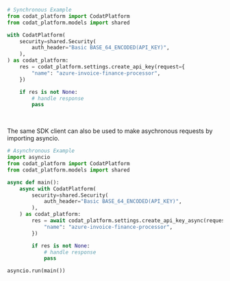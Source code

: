 <!-- Start SDK Example Usage [usage] -->
```python
# Synchronous Example
from codat_platform import CodatPlatform
from codat_platform.models import shared

with CodatPlatform(
    security=shared.Security(
        auth_header="Basic BASE_64_ENCODED(API_KEY)",
    ),
) as codat_platform:
    res = codat_platform.settings.create_api_key(request={
        "name": "azure-invoice-finance-processor",
    })

    if res is not None:
        # handle response
        pass
```

</br>

The same SDK client can also be used to make asychronous requests by importing asyncio.
```python
# Asynchronous Example
import asyncio
from codat_platform import CodatPlatform
from codat_platform.models import shared

async def main():
    async with CodatPlatform(
        security=shared.Security(
            auth_header="Basic BASE_64_ENCODED(API_KEY)",
        ),
    ) as codat_platform:
        res = await codat_platform.settings.create_api_key_async(request={
            "name": "azure-invoice-finance-processor",
        })

        if res is not None:
            # handle response
            pass

asyncio.run(main())
```
<!-- End SDK Example Usage [usage] -->